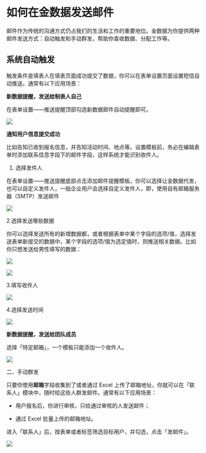 # 如何在金数据发送邮件

邮件作为传统的沟通方式仍占我们的生活和工作的重要地位。金数据为你提供两种邮件发送方式：自动触发和手动群发，帮助你查收数据、分配工作等。

## 系统自动触发

触发条件是填表人在填表页面成功提交了数据，你可以在表单设置页面设置短信自动推送。通常有以下应用场景：

**新数据提醒，发送给制表人自己**

在表单设置——推送提醒顶部勾选新数据邮件自动提醒即可。

![](https://dn-shimo-image.qbox.me/DMGDDpPlI2M82PXR/%E5%B1%8F%E5%B9%95%E5%BF%AB%E7%85%A7%202016-11-24%20%E4%B8%8B%E5%8D%885.11.12.jpg!thumbnail)



**通知用户信息提交成功**

比如告知已收到报名信息，并告知活动时间、地点等。设置模板前，务必在编辑表单时添加联系信息字段下的邮件字段，这样系统才能识别收件人。

1. 选择发件人

在表单设置——推送提醒底部点击添加邮件提醒模板，你可以选择让金数据代发，也可以自定义发件人，一般企业用户会选择自定义发件人，即，使用自有邮箱服务器（SMTP）发送邮件

![](https://dn-shimo-image.qbox.me/M2lWLyqfkVICBuqh/%E5%B1%8F%E5%B9%95%E5%BF%AB%E7%85%A7%202016-11-24%20%E4%B8%8B%E5%8D%885.15.29.jpg!thumbnail)

2.选择发送哪些数据

你可以选择发送所有的新增数据都，或者根据表单中某个字段的选项\/值，选择发送表单新提交的数据中，某个字段的选项\/值为选定值时，则推送相关数据。比如你只想发送给男性填写的数据：



![](https://dn-shimo-image.qbox.me/IUTtjKTkgC0DnoVa/%E5%B1%8F%E5%B9%95%E5%BF%AB%E7%85%A7%202016-11-24%20%E4%B8%8B%E5%8D%885.19.03.jpg!thumbnail)

![](https://dn-shimo-image.qbox.me/WATvwtuEFCsuFFl4/%E5%B1%8F%E5%B9%95%E5%BF%AB%E7%85%A7%202016-11-24%20%E4%B8%8B%E5%8D%885.51.49.jpg!thumbnail)

3.填写收件人

![](https://dn-shimo-image.qbox.me/L5RPNpYPdeA4QTJT/%E5%B1%8F%E5%B9%95%E5%BF%AB%E7%85%A7%202016-11-24%20%E4%B8%8B%E5%8D%885.30.33.jpg!thumbnail)

4.选择发送时间



![](https://dn-shimo-image.qbox.me/xPHx6OZhi0kjC2LX/%E5%B1%8F%E5%B9%95%E5%BF%AB%E7%85%A7%202016-11-24%20%E4%B8%8B%E5%8D%885.25.04.jpg!thumbnail)

**新数据提醒，发送给团队成员**

选择「特定邮箱」，一个模板只能添加一个收件人。

![](https://dn-shimo-image.qbox.me/gOEs49Idt0Ybjzqy/%E5%B1%8F%E5%B9%95%E5%BF%AB%E7%85%A7%202016-11-24%20%E4%B8%8B%E5%8D%885.23.53.jpg!thumbnail)



二、手动群发

只要你使用**邮箱**字段收集到了或者通过 Excel 上传了邮箱地址，你就可以在「联系人」模块中，随时给这些人群发邮件。通常有以下应用场景：

* 用户报名后，你进行审核，只给通过审核的人发送邮件；

* 通过 Excel 批量上传的邮箱地址。

进入「联系人」后，按表单或者标签筛选目标用户，并勾选，点击「发邮件」。



![](https://dn-shimo-image.qbox.me/oVWVyCG91R4mTbzK/%E5%B1%8F%E5%B9%95%E5%BF%AB%E7%85%A7_2016-11-24_%E4%B8%8B%E5%8D%886_12_19.jpg!thumbnail)









